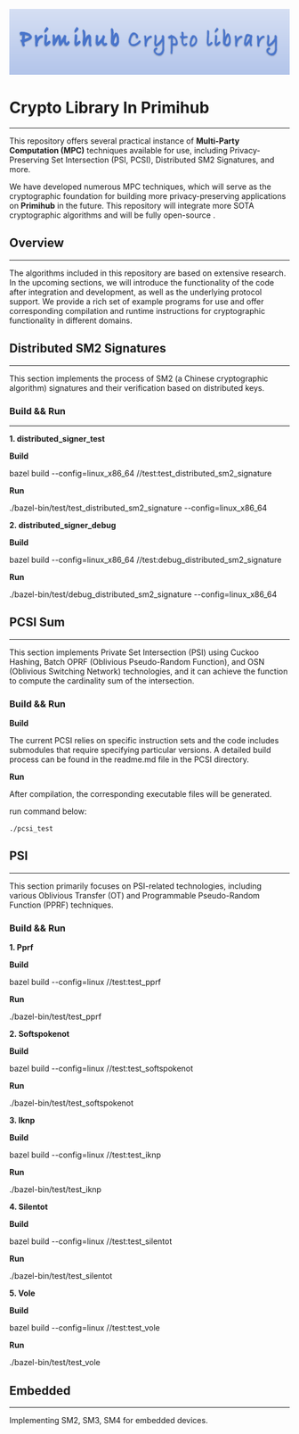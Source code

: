 <p align="center">
  <img src="heading.png" alt="Header">
</p>

# Crypto Library In Primihub
-------

This repository offers several practical instance of **Multi-Party Computation (MPC)** techniques available for use, including Privacy-Preserving Set Intersection (PSI, PCSI), Distributed SM2 Signatures, and more.

We have developed numerous MPC techniques, which will serve as the cryptographic foundation for building more privacy-preserving applications on **Primihub** in the future. This repository will integrate more SOTA cryptographic algorithms and will be fully open-source .

## Overview
-------
The algorithms included in this repository are based on extensive research. In the upcoming sections, we will introduce the functionality of the code after integration and development, as well as the underlying protocol support. We provide a rich set of example programs for use and offer corresponding compilation and runtime instructions for cryptographic functionality in different domains.

## Distributed SM2 Signatures
-------

This section implements the process of SM2 (a Chinese cryptographic algorithm) signatures and their verification based on distributed keys.

### Build && Run
---

**1. distributed_signer_test**

**Build**

bazel build --config=linux_x86_64 //test:test_distributed_sm2_signature

**Run**

./bazel-bin/test/test_distributed_sm2_signature --config=linux_x86_64



**2. distributed_signer_debug**

**Build**

bazel build --config=linux_x86_64 //test:debug_distributed_sm2_signature

**Run**

./bazel-bin/test/debug_distributed_sm2_signature --config=linux_x86_64




## PCSI Sum
-------

This section implements Private Set Intersection (PSI) using Cuckoo Hashing, Batch OPRF (Oblivious Pseudo-Random Function), and OSN (Oblivious Switching Network) technologies, and it can achieve the function to compute the cardinality sum of the intersection.

### Build && Run

**Build**

The current PCSI relies on specific instruction sets and the code includes submodules that require specifying particular versions. A detailed build process can be found in the readme.md file in the PCSI directory.


**Run**

After compilation, the corresponding executable files will be generated.

run command below:

```
./pcsi_test
```

## PSI
-------

This section primarily focuses on PSI-related technologies, including various Oblivious Transfer (OT) and  Programmable Pseudo-Random Function (PPRF) techniques.

### Build && Run

**1. Pprf**

**Build**

bazel build --config=linux //test:test_pprf

**Run**

./bazel-bin/test/test_pprf 

**2. Softspokenot**

**Build**

bazel build --config=linux //test:test_softspokenot

**Run**

./bazel-bin/test/test_softspokenot 



**3. Iknp**

**Build**

bazel build --config=linux //test:test_iknp

**Run**

./bazel-bin/test/test_iknp 


**4. Silentot** 

**Build**

bazel build --config=linux //test:test_silentot

**Run**

./bazel-bin/test/test_silentot 



**5. Vole**

**Build**

bazel build --config=linux //test:test_vole

**Run**

./bazel-bin/test/test_vole 


## Embedded
-------
Implementing SM2, SM3, SM4 for embedded devices.

